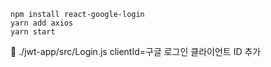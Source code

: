 ```
npm install react-google-login
yarn add axios
yarn start
```

📃 ./jwt-app/src/Login.js
clientId=구글 로그인 클라이언트 ID 추가